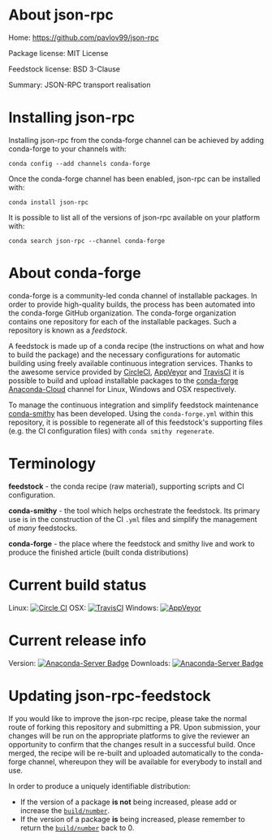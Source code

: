 About json-rpc
==============

Home: https://github.com/pavlov99/json-rpc

Package license: MIT License

Feedstock license: BSD 3-Clause

Summary: JSON-RPC transport realisation



Installing json-rpc
===================

Installing json-rpc from the conda-forge channel can be achieved by adding conda-forge to your channels with:

```
conda config --add channels conda-forge
```

Once the conda-forge channel has been enabled, json-rpc can be installed with:

```
conda install json-rpc
```

It is possible to list all of the versions of json-rpc available on your platform with:

```
conda search json-rpc --channel conda-forge
```


About conda-forge
=================

conda-forge is a community-led conda channel of installable packages.
In order to provide high-quality builds, the process has been automated into the
conda-forge GitHub organization. The conda-forge organization contains one repository 
for each of the installable packages. Such a repository is known as a *feedstock*.

A feedstock is made up of a conda recipe (the instructions on what and how to build
the package) and the necessary configurations for automatic building using freely
available continuous integration services. Thanks to the awesome service provided by
[CircleCI](https://circleci.com/), [AppVeyor](http://www.appveyor.com/)
and [TravisCI](https://travis-ci.org/) it is possible to build and upload installable
packages to the [conda-forge](https://anaconda.org/conda-forge)
[Anaconda-Cloud](http://docs.anaconda.org/) channel for Linux, Windows and OSX respectively.

To manage the continuous integration and simplify feedstock maintenance
[conda-smithy](http://github.com/conda-forge/conda-smithy) has been developed.
Using the ``conda-forge.yml`` within this repository, it is possible to regenerate all of
this feedstock's supporting files (e.g. the CI configuration files) with ``conda smithy regenerate``.


Terminology
===========

**feedstock** - the conda recipe (raw material), supporting scripts and CI configuration.

**conda-smithy** - the tool which helps orchestrate the feedstock.
                   Its primary use is in the construction of the CI ``.yml`` files
                   and simplify the management of *many* feedstocks.

**conda-forge** - the place where the feedstock and smithy live and work to
                  produce the finished article (built conda distributions)

Current build status
====================

Linux: [![Circle CI](https://circleci.com/gh/conda-forge/json-rpc-feedstock.svg?style=svg)](https://circleci.com/gh/conda-forge/json-rpc-feedstock)
OSX: [![TravisCI](https://travis-ci.org/conda-forge/json-rpc-feedstock.svg?branch=master)](https://travis-ci.org/conda-forge/json-rpc-feedstock) 
Windows: [![AppVeyor](https://ci.appveyor.com/api/projects/status/github/conda-forge/json-rpc-feedstock?svg=True)](https://ci.appveyor.com/project/conda-forge/json-rpc-feedstock/branch/master)

Current release info
====================
Version: [![Anaconda-Server Badge](https://anaconda.org/conda-forge/json-rpc/badges/version.svg)](https://anaconda.org/conda-forge/json-rpc)
Downloads: [![Anaconda-Server Badge](https://anaconda.org/conda-forge/json-rpc/badges/downloads.svg)](https://anaconda.org/conda-forge/json-rpc)


Updating json-rpc-feedstock
===========================

If you would like to improve the json-rpc recipe, please take the normal
route of forking this repository and submitting a PR. Upon submission, your changes will
be run on the appropriate platforms to give the reviewer an opportunity to confirm that the
changes result in a successful build. Once merged, the recipe will be re-built and uploaded
automatically to the conda-forge channel, whereupon they will be available for everybody to
install and use.

In order to produce a uniquely identifiable distribution:
 * If the version of a package **is not** being increased, please add or increase
   the [``build/number``](http://conda.pydata.org/docs/building/meta-yaml.html#build-number-and-string). 
 * If the version of a package **is** being increased, please remember to return
   the [``build/number``](http://conda.pydata.org/docs/building/meta-yaml.html#build-number-and-string)
   back to 0.

